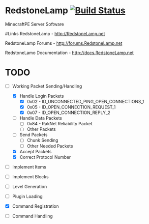 # RedstoneLamp	[![Build Status](https://travis-ci.org/RedstoneLamp/RedstoneLamp.svg?branch=master)](https://travis-ci.org/RedstoneLamp/RedstoneLamp)
MinecraftPE Server Software


#Links
RedstoneLamp - http://RedstoneLamp.net

RedstoneLamp Forums - http://forums.RedstoneLamp.net

RedstoneLamo Documentation - http://docs.RedstoneLamp.net


# TODO
- [ ] Working Packet Sending/Handling

	- [x] Handle Login Packets
		- [x] 0x02 - ID_UNCONNECTED_PING_OPEN_CONNECTIONS_1
		- [x] 0x05 - ID_OPEN_CONNECTION_REQUEST_1
		- [x] 0x07 - ID_OPEN_CONNECTION_REPLY_2
	- [ ] Handle Data Packets
		- [ ] 0x84 - RakNet Reliability Packet
		- [ ] Other Packets
		
	- [ ] Send Packets
		- [ ] Chunk Sending
		- [ ] Other Needed Packets
	- [x] Accept Packets
	- [x] Correct Protocol Number
	
- [ ] Implement Items
- [ ] Implement Blocks
- [ ] Level Generation
- [ ] Plugin Loading
- [x] Command Registration
- [ ] Command Handling
